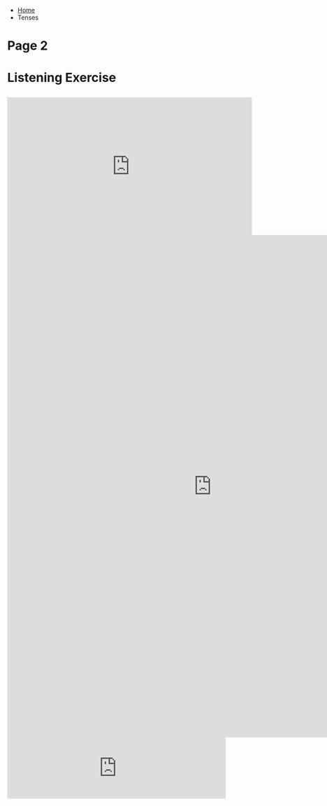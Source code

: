 <ul class="breadcrumb">
  <li><a href="index.html">Home</a></li>
  <li>Tenses</li> 
  </ul>

<h1>Page 2<h1>
<p>Listening Exercise<p>
  <iframe width="560" height="315" src="https://www.youtube.com/embed/fd0uuy4mDrE?rel=0" frameborder="0" allowfullscreen></iframe>
<iframe src="https://h5p.org/h5p/embed/136143" width="933" height="1149" frameborder="0" allowfullscreen="allowfullscreen"></iframe><script src="https://h5p.org/sites/all/modules/h5p/library/js/h5p-resizer.js" charset="UTF-8"></script>

<iframe src="https://archive.org/embed/LaSemaine" width="500" height="140" frameborder="0" webkitallowfullscreen="true" mozallowfullscreen="true" allowfullscreen></iframe>
